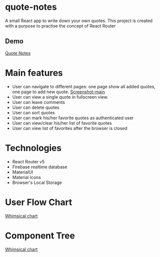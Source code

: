 # quote-notes
A small React app to write down your own quotes.
This project is created with a purpose to practise the concept of React Router
## Demo
[Quote Notes](https://quote-notes.web.app/all-quotes)

# Main features
- User can navigate to different pages: one page show all added quotes, one page to add new quote.
[Screenshot-main](https://github.com/anh-vumartell/quote-notes/blob/main/src/images/quote-notes-main.jpg?raw=true) 
- User can view a single quote in fullscreen view.
- User can leave comments
- User can delete quotes
- User can sort quotes
- User can mark his/her favorite quotes as authenticated user
- User can view/clear his/her list of favorite quotes
- User can view list of favorites after the browser is closed

# Technologies
- React Router v5
- Firebase realtime database
- MaterialUI
- Material Icons
- Browser's Local Storage

# User Flow Chart
[Whimsical chart](https://whimsical.com/quote-notes-user-flow-W9LbSrJDURdVdGUyUZW2V2)

# Component Tree
[Whimsical chart](https://whimsical.com/quote-notes-component-tree-2Z59z5E8CdgjuwG4xFkpg5)

